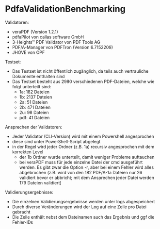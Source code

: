 # PdfaValidationBenchmarking

Validatoren:
* veraPDF (Version 1.2.1)
* pdfaPilot von callas software GmbH
* 3-Heights™ PDF Validator von PDF Tools AG
* PDF/A-Manager von PDFTron (Version 6.7152209)
* JHOVE von OPF

Testset:
* Das Testset ist nicht öffentlich zugänglich, da teils auch vertrauliche Dokumente enthalten sind
* Das Testset besteht aus 2980 verschiedenen PDF-Dateien, welche wie folgt unterteilt sind:
  * 1a:  182 Dateien
  * 1b: 2137 Dateien
  * 2a:   51 Dateien
  * 2b:  471 Dateien
  * 2u:   98 Dateien
  * pdf:  41 Dateien

Ansprechen der Validatoren:
* Jeder Validator (CLI-Version) wird mit einem Powershell angesprochen
* diese sind unter PowerShell-Script abgelegt
* in der Regel wird jeder Ordner (z.B. 1a) recursiv angesprochen mit dem korrekten Level
  * der 1b Ordner wurde unterteilt, damit weniger Probleme auftauchen
  * bei veraPDF muss für jede einzelne Datei der cmd ausgeführt werden. Es gibt zwar die Option -r, aber bei einem Fehler wird alles abgebrochen (z.B. wird von den 182 PDF/A-1a Dateien nur 26 validiert bevor er abbricht; mit dem Ansprechen jeder Datei werden 179 Dateien validiert)

Validierungsergebnisse:
* Die einzelnen Validierungsergebnisse werden unter logs abgespeichert
* Durch diverse Veränderungen wird der Log auf eine Zeile pro Datei gebracht
* Die Zeile enthält nebst dem Dateinamen auch das Ergebnis und ggf die Fehler-IDs
